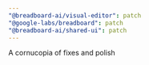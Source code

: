 ```yaml
---
"@breadboard-ai/visual-editor": patch
"@google-labs/breadboard": patch
"@breadboard-ai/shared-ui": patch
---
```


A cornucopia of fixes and polish

